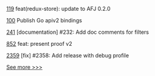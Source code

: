
[119](https://github.com/hyperledger/aries-framework-javascript-ext/pull/119) feat(redux-store): update to AFJ 0.2.0

[100](https://github.com/hyperledger/fabric-protos/pull/100) Publish Go apiv2 bindings

[241](https://github.com/hyperledger/iroha-java/pull/241) [documentation] #232: Add doc comments for filters

[852](https://github.com/hyperledger/aries-framework-javascript/pull/852) feat: present proof v2

[2359](https://github.com/hyperledger/iroha/pull/2359) [fix] #2358: Add release with debug profile


[See more >>>](https://start-here.hyperledger.org/pull-requests)
